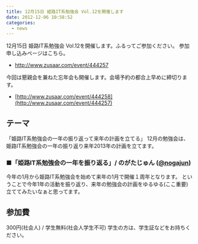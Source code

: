 ```yaml
---
title: 12月15日 姫路IT系勉強会 Vol.12を開催します
date: 2012-12-06 10:58:52
categories:
  - news
---
```


12月15日 姫路IT系勉強会 Vol.12を開催します。ふるってご参加ください。
参加申し込みページはこちら。

-   <http://www.zusaar.com/event/444257>

今回は懇親会を兼ねた忘年会も開催します。会場予約の都合上早めに締切ります。

-   [http://www.zusaar.com/event/444258](http://www.zusaar.com/event/444257)

## テーマ

「姫路IT系勉強会の一年の振り返って来年の計画を立てる」
12月の勉強会は、姫路IT系勉強会の一年の振り返り来年2013年の計画を立てます。

### ■「姫路IT系勉強会の一年を振り返る」/ のがたじゅん ([@nogajun](https://twitter.com/nogajun))

今年の1月から姫路IT系勉強会を始めて来年の1月で開催１周年となります。 ということで今年1年の活動を振り返り、来年の勉強会の計画をゆるゆる(ここ重要)立ててみたいなぁと思ってます。

## 参加費

300円(社会人) / 学生無料(社会人学生不可)
学生の方は、学生証などをお持ちください。
